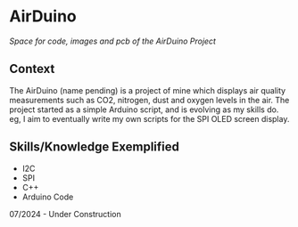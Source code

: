 # AirDuino
*Space for code, images and pcb of the AirDuino Project*

## Context
The AirDuino (name pending) is a project of mine which displays air quality measurements such as CO2, nitrogen, dust and oxygen levels in the air. 
The project started as a simple Arduino script, and is evolving as my skills do. 
eg, I aim to eventually write my own scripts for the SPI OLED screen display.

## Skills/Knowledge Exemplified
- I2C
- SPI
- C++
- Arduino Code


07/2024 - Under Construction






